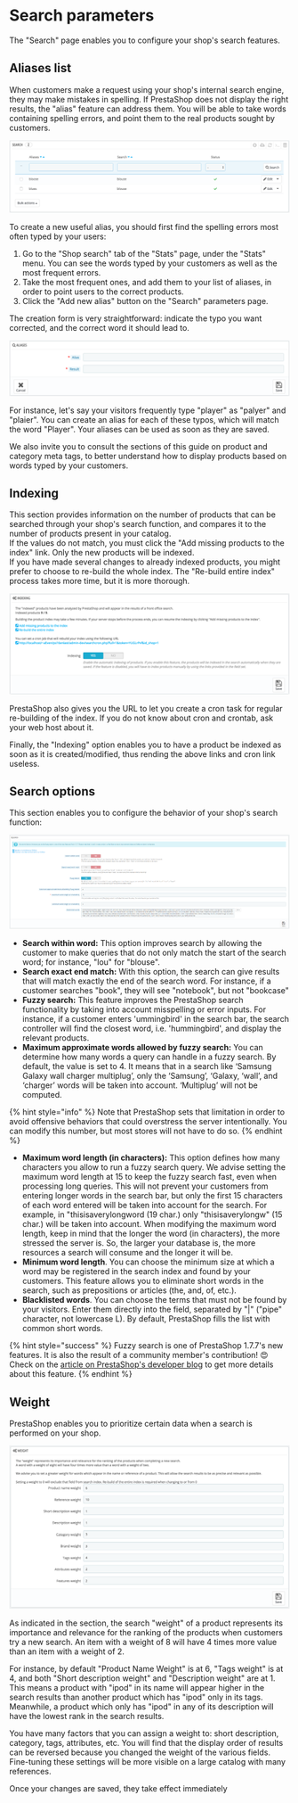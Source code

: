 # Search parameters

The "Search" page enables you to configure your shop's search features.

## Aliases list <a href="#searchparameters-aliaseslist" id="searchparameters-aliaseslist"></a>

When customers make a request using your shop's internal search engine, they may make mistakes in spelling. If PrestaShop does not display the right results, the "alias" feature can address them. You will be able to take words containing spelling errors, and point them to the real products sought by customers.

![](<../../../../.gitbook/assets/45580489 (4) (4) (4).png>)

To create a new useful alias, you should first find the spelling errors most often typed by your users:

1. Go to the "Shop search" tab of the "Stats" page, under the "Stats" menu. You can see the words typed by your customers as well as the most frequent errors.
2. Take the most frequent ones, and add them to your list of aliases, in order to point users to the correct products.
3. Click the "Add new alias" button on the "Search" parameters page.

The creation form is very straightforward: indicate the typo you want corrected, and the correct word it should lead to.

![](<../../../../.gitbook/assets/45580490 (4) (2) (3).png>)

For instance, let's say your visitors frequently type "player" as "palyer" and "plaier". You can create an alias for each of these typos, which will match the word "Player". Your aliases can be used as soon as they are saved.

We also invite you to consult the sections of this guide on product and category meta tags, to better understand how to display products based on words typed by your customers.&#x20;

## Indexing <a href="#searchparameters-indexing" id="searchparameters-indexing"></a>

This section provides information on the number of products that can be searched through your shop's search function, and compares it to the number of products present in your catalog. \
If the values do not match, you must click the "Add missing products to the index" link. Only the new products will be indexed.\
If you have made several changes to already indexed products, you might prefer to choose to re-build the whole index. The "Re-build entire index" process takes more time, but it is more thorough.

![](<../../../../.gitbook/assets/45580491 (4) (3) (1).png>)

PrestaShop also gives you the URL to let you create a cron task for regular re-building of the index. If you do not know about cron and crontab, ask your web host about it.

Finally, the "Indexing" option enables you to have a product be indexed as soon as it is created/modified, thus rending the above links and cron link useless.

## Search options <a href="#searchparameters-searchoptions" id="searchparameters-searchoptions"></a>

This section enables you to configure the behavior of your shop's search function:

![](<../../../../.gitbook/assets/image (20) (1).png>)

* **Search within word:** This option improves search by allowing the customer to make queries that do not only match the start of the search word; for instance, "lou" for "blouse".
* **Search exact end match:** With this option, the search can give results that will match exactly the end of the search word. For instance, if a customer searches "book", they will see "notebook", but not "bookcase"
* **Fuzzy search:** This feature improves the PrestaShop search functionality by taking into account misspelling or error inputs. For instance, if a customer enters 'ummingbird' in the search bar, the search controller will find the closest word, i.e. 'hummingbird', and display the relevant products.
* **Maximum approximate words allowed by fuzzy search:** You can determine how many words a query can handle in a fuzzy search. By default, the value is set to 4. It means that in a search like ‘Samsung Galaxy wall charger multiplug’, only the ‘Samsung’, ‘Galaxy, ‘wall’, and ‘charger’ words will be taken into account. ‘Multiplug’ will not be computed.&#x20;

{% hint style="info" %}
Note that PrestaShop sets that limitation in order to avoid offensive behaviors that could overstress the server intentionally. You can modify this number, but most stores will not have to do so.
{% endhint %}

* **Maximum word length (in characters):** This option defines how many characters you allow to run a fuzzy search query. We advise setting the maximum word length at 15 to keep the fuzzy search fast, even when processing long queries. This will not prevent your customers from entering longer words in the search bar, but only the first 15 characters of each word entered will be taken into account for the search. For example, in "thisisaverylongword (19 char.) only "thisisaverylongw" (15 char.) will be taken into account. When modifying the maximum word length, keep in mind that the longer the word (in characters), the more stressed the server is. So, the larger your database is, the more resources a search will consume and the longer it will be.&#x20;
* **Minimum word length**. You can choose the minimum size at which a word may be registered in the search index and found by your customers. This feature allows you to eliminate short words in the search, such as prepositions or articles (the, and, of, etc.).
* **Blacklisted words**. You can choose the terms that must not be found by your visitors. Enter them directly into the field, separated by "|" ("pipe" character, not lowercase L). By default, PrestaShop fills the list with common short words.

{% hint style="success" %}
Fuzzy search is one of PrestaShop 1.7.7's new features. It is also the result of a community member's contribution! 😍 Check on the [article on PrestaShop's developer blog](https://build.prestashop.com/news/introduction-to-the-fuzzy-search/) to get more details about this feature.
{% endhint %}

## Weight <a href="#searchparameters-weight" id="searchparameters-weight"></a>

PrestaShop enables you to prioritize certain data when a search is performed on your shop.

![](<../../../../.gitbook/assets/51839994 (4) (4).png>)

As indicated in the section, the search "weight" of a product represents its importance and relevance for the ranking of the products when customers try a new search. An item with a weight of 8 will have 4 times more value than an item with a weight of 2.

For instance, by default "Product Name Weight" is at 6, "Tags weight" is at 4, and both "Short description weight" and "Description weight" are at 1. This means a product with "ipod" in its name will appear higher in the search results than another product which has "ipod" only in its tags. Meanwhile, a product which only has "ipod" in any of its description will have the lowest rank in the search results.

You have many factors that you can assign a weight to: short description, category, tags, attributes, etc. You will find that the display order of results can be reversed because you changed the weight of the various fields. Fine-tuning these settings will be more visible on a large catalog with many references.

Once your changes are saved, they take effect immediately
